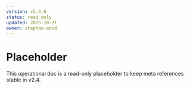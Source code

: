 ```yaml
---
version: v2.4.6
status: read_only
updated: 2025-10-21
owner: stephan-adod
---
```

# Placeholder
This operational doc is a read-only placeholder to keep meta references stable in v2.4.
